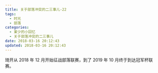 ```yaml
---
title: 关于部落冲突的二三事儿-22
tags:
  - 时光
  - 部落
categories:
  - 崬少的小回忆
  - 关于部落冲突的二三事儿
date: 2018-03-16 20:12:43
updated: 2018-03-16 20:12:43
---
```


<!-- more -->

琦开从 2018 年 12 月开始征战部落联赛，到了 2019 年 10 月终于到达冠军杯联赛。
